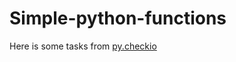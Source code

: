# Simple-python-functions
Here is some tasks from <a href="https://py.checkio.org/" target="_blank">py.checkio</a>
